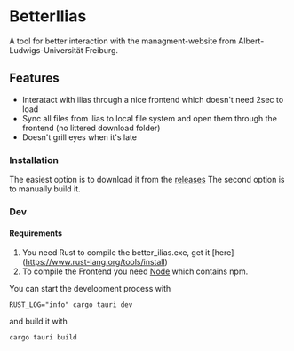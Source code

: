 # BetterIlias
A tool for better interaction with the managment-website from Albert-Ludwigs-Universität Freiburg.

## Features
* Interatact with ilias through a nice frontend which doesn't need 2sec to load
* Sync all files from ilias to local file system and open them through the frontend (no littered download folder)
* Doesn't grill eyes when it's late

### Installation
The easiest option is to download it from the [releases]()
The second option is to manually build it.

### Dev
#### Requirements
1. You need Rust to compile the better_ilias.exe, get it [here] (https://www.rust-lang.org/tools/install)
2. To compile the Frontend you need [Node](https://nodejs.org/en/) which contains npm. 

You can start the development process with 
```
RUST_LOG="info" cargo tauri dev
```
and build it with 
```
cargo tauri build
```

